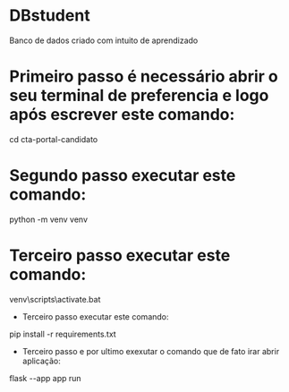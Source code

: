 # DBstudent

Banco de dados criado com intuito de aprendizado

# Primeiro passo é necessário abrir o seu terminal de preferencia e logo após escrever este comando:

cd cta-portal-candidato

# Segundo passo executar este  comando:

python -m venv venv

# Terceiro passo executar este  comando: 

venv\scripts\activate.bat

- Terceiro passo executar este  comando: 

pip install -r requirements.txt

- Terceiro passo e por ultimo exexutar o comando que de fato irar abrir aplicação:

flask --app app run



